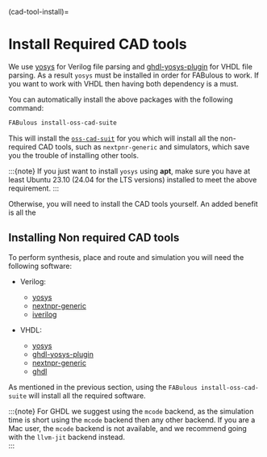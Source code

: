 (cad-tool-install)=
# Install Required CAD tools

We use [yosys](https://github.com/YosysHQ/yosys) for Verilog file parsing and [ghdl-yosys-plugin](https://github.com/ghdl/ghdl-yosys-plugin) for VHDL file parsing. As a result `yosys` must be installed in order for FABulous to work. If you want to work with VHDL then having both dependency is a must.

You can automatically install the above packages with the following command:

```bash
FABulous install-oss-cad-suite
```

This will install the [`oss-cad-suit`](https://github.com/YosysHQ/oss-cad-suite-build) for you which will install all the non-required CAD tools, such as `nextpnr-generic` and simulators, which save you the trouble of installing other tools.

:::{note}
If you just want to install `yosys` using **apt**, make sure you have at least Ubuntu 23.10 (24.04 for the LTS versions) installed to meet the above requirement.
:::

Otherwise, you will need to install the CAD tools yourself. An added benefit is all the 

## Installing Non required CAD tools

To perform synthesis, place and route and simulation you will need the following software:

- Verilog:
  - [yosys](https://github.com/YosysHQ/yosys)
  - [nextnpr-generic](https://github.com/YosysHQ/nextpnr?tab=readme-ov-file#nextpnr-generic)
  - [iverilog](https://github.com/steveicarus/iverilog)

- VHDL:
  - [yosys](https://github.com/YosysHQ/yosys)
  - [ghdl-yosys-plugin](https://github.com/ghdl/ghdl-yosys-plugin)
  - [nextnpr-generic](https://github.com/YosysHQ/nextpnr?tab=readme-ov-file#nextpnr-generic)
  - [ghdl](https://github.com/ghdl/ghdl/releases/tag/nightly)
  
As mentioned in the previous section, using the `FABulous install-oss-cad-suite` will install all the required software.

:::{note}
For GHDL we suggest using the `mcode` backend, as the simulation time is short using the `mcode` backend then any other backend. If you are a Mac user, the `mcode` backend is not available, and we recommend going with the `llvm-jit` backend instead.  
:::

